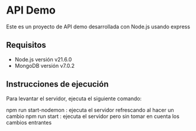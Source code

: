 # API Demo

Este es un proyecto de API demo desarrollada con Node.js usando express

## Requisitos

- Node.js versión v21.6.0
- MongoDB versión v7.0.2

## Instrucciones de ejecución

Para levantar el servidor, ejecuta el siguiente comando:

npm run start-nodemon : ejecuta el servidor refrescando al hacer un cambio
npm run start : ejecuta el servidor pero sin tomar en cuenta los cambios entrantes
